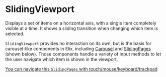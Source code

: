 # SlidingViewport

Displays a set of items on a horizontal axis, with a single item completely visible at a time. It shows a sliding transition when changing which item is selected.

`SlidingViewport` provides no interaction on its own, but is the basis for carousel-like components in Elix, including [Carousel](Carousel) and [SlidingPages](SlidingPages) (shown below). Those components handle a variety of input methods to let the user navigate which item is shown in the viewport.

[You can navigate this `SlidingPages` with touch/mouse/keyboard/trackpad](/demos/slidingPages.html)
